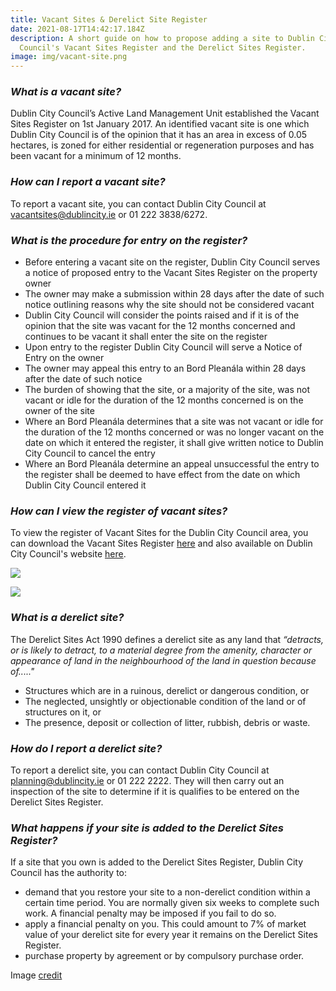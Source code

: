 ```yaml
---
title: Vacant Sites & Derelict Site Register
date: 2021-08-17T14:42:17.184Z
description: A short guide on how to propose adding a site to Dublin City
  Council's Vacant Sites Register and the Derelict Sites Register.
image: img/vacant-site.png
---
```

### ***What is a vacant site?***

Dublin City Council’s Active Land Management Unit established the Vacant Sites Register on 1st January 2017. An identified vacant site is one which Dublin City Council is of the opinion that it has an area in excess of 0.05 hectares, is zoned for either residential or regeneration purposes and has been vacant for a minimum of 12 months.

### ***How can I report a vacant site?***

To report a vacant site, you can contact Dublin City Council at [vacantsites@dublincity.ie](mailto:vacantsites@dublincity.ie) or 01 222 3838/6272.

### ***What is the procedure for entry on the register?***

* Before entering a vacant site on the register, Dublin City Council serves a notice of proposed entry to the Vacant Sites Register on the property owner
* The owner may make a submission within 28 days after the date of such notice outlining reasons why the site should not be considered vacant
* Dublin City Council will consider the points raised and if it is of the opinion that the site was vacant for the 12 months concerned and continues to be vacant it shall enter the site on the register
* Upon entry to the register Dublin City Council will serve a Notice of Entry on the owner
* The owner may appeal this entry to an Bord Pleanála within 28 days after the date of such notice
* The burden of showing that the site, or a majority of the site, was not vacant or idle for the duration of the 12 months concerned is on the owner of the site
* Where an Bord Pleanála determines that a site was not vacant or idle for the duration of the 12 months concerned or was no longer vacant on the date on which it entered the register, it shall give written notice to Dublin City Council to cancel the entry
* Where an Bord Pleanála determine an appeal unsuccessful the entry to the register shall be deemed to have effect from the date on which Dublin City Council entered it

### ***How can I view the register of vacant sites?***

To view the register of Vacant Sites for the Dublin City Council area, you can download the Vacant Sites Register [here](https://www.dublincity.ie/sites/default/files/2021-07/vacantsitesregister.pdf) and also available on Dublin City Council's website [here](https://www.dublincity.ie/residential/planning/active-land-management/vacant-sites).

![](img/urban_decay.jpg)

![](img/1200px-grangegorman_penitentiary.jpg)

### ***What is a derelict site?***

The Derelict Sites Act 1990 defines a derelict site as any land that *“detracts, or is likely to detract, to a material degree from the amenity, character or appearance of land in the neighbourhood of the land in question because of....."*

* Structures which are in a ruinous, derelict or dangerous condition, or
* The neglected, unsightly or objectionable condition of the land or of structures on it, or
* The presence, deposit or collection of litter, rubbish, debris or waste.

### ***How do I report a derelict site?***

To report a derelict site, you can contact Dublin City Council at [planning@dublincity.ie](mailto:planning@dublincity.ie) or 01 222 2222. They will then carry out an inspection of the site to determine if it is qualifies to be entered on the Derelict Sites Register.

### ***What happens if your site is added to the Derelict Sites Register?***

If a site that you own is added to the Derelict Sites Register, Dublin City Council has the authority to:

* demand that you restore your site to a non-derelict condition within a certain time period. You are normally given six weeks to complete such work. A financial penalty may be imposed if you fail to do so.
* apply a financial penalty on you. This could amount to 7% of market value of your derelict site for every year it remains on the Derelict Sites Register.
* purchase property by agreement or by compulsory purchase order.

Image [credit](https://commons.wikimedia.org/wiki/File:Urban_Decay_-_Dublin_-_panoramio_(1).jpg)